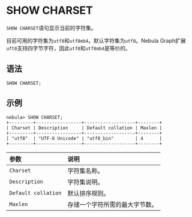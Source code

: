 # SHOW CHARSET

`SHOW CHARSET`语句显示当前的字符集。

目前可用的字符集为`utf8`和`utf8mb4`。默认字符集为`utf8`。Nebula Graph扩展`uft8`支持四字节字符，因此`utf8`和`utf8mb4`是等价的。

## 语法

```ngql
SHOW CHARSET;
```

## 示例

```ngql
nebula> SHOW CHARSET;
+---------+-----------------+-------------------+--------+
| Charset | Description     | Default collation | Maxlen |
+---------+-----------------+-------------------+--------+
| "utf8"  | "UTF-8 Unicode" | "utf8_bin"        | 4      |
+---------+-----------------+-------------------+--------+
```

|参数|说明|
|:---|:---|
|`Charset`|字符集名称。|
|`Description`|字符集说明。|
|`Default collation`|默认排序规则。|
|`Maxlen`|存储一个字符所需的最大字节数。|

